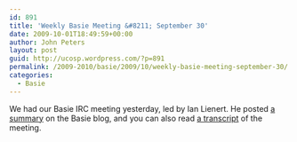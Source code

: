 ```yaml
---
id: 891
title: 'Weekly Basie Meeting &#8211; September 30'
date: 2009-10-01T18:49:59+00:00
author: John Peters
layout: post
guid: http://ucosp.wordpress.com/?p=891
permalink: /2009-2010/basie/2009/10/weekly-basie-meeting-september-30/
categories:
  - Basie
---
```

We had our Basie IRC meeting yesterday, led by Ian Lienert. He posted [a summary](http://blog.basieproject.org/?p=1207) on the Basie blog, and you can also read [a transcript](http://basieproject.org/irclog/index.php?date=2009-09-30) of the meeting.
